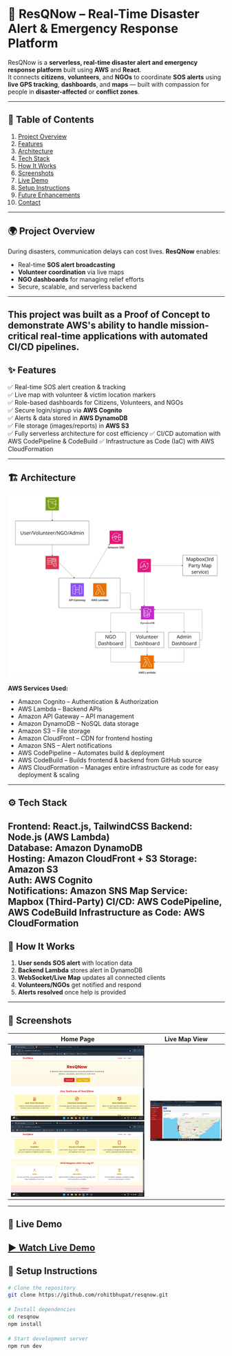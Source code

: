 # 🚨 ResQNow – Real-Time Disaster Alert & Emergency Response Platform

ResQNow is a **serverless, real-time disaster alert and emergency response platform** built using **AWS** and **React**.  
It connects **citizens**, **volunteers**, and **NGOs** to coordinate **SOS alerts** using **live GPS tracking**, **dashboards**, and **maps** — built with compassion for people in **disaster-affected** or **conflict zones**.

---

## 📌 Table of Contents
1. [Project Overview](#-project-overview)
2. [Features](#-features)
3. [Architecture](#-architecture)
4. [Tech Stack](#-tech-stack)
5. [How It Works](#-how-it-works)
6. [Screenshots](#-screenshots)
7. [Live Demo](#-live-demo)
8. [Setup Instructions](#-setup-instructions)
9. [Future Enhancements](#-future-enhancements)
10. [Contact](#-contact)

---

## 🌍 Project Overview
During disasters, communication delays can cost lives. **ResQNow** enables:
- Real-time **SOS alert broadcasting**
- **Volunteer coordination** via live maps
- **NGO dashboards** for managing relief efforts
- Secure, scalable, and serverless backend

---
This project was built as a Proof of Concept to demonstrate AWS's ability to handle mission-critical real-time applications with automated CI/CD pipelines.
---

## ✨ Features
✅ Real-time SOS alert creation & tracking  
✅ Live map with volunteer & victim location markers  
✅ Role-based dashboards for Citizens, Volunteers, and NGOs  
✅ Secure login/signup via **AWS Cognito**  
✅ Alerts & data stored in **AWS DynamoDB**  
✅ File storage (images/reports) in **AWS S3**  
✅ Fully serverless architecture for cost efficiency
✅ CI/CD automation with AWS CodePipeline & CodeBuild
✅ Infrastructure as Code (IaC) with AWS CloudFormation

---

## 🏗 Architecture

![Architecture Diagram](./src/assets/architecture.png)  

**AWS Services Used:**
- Amazon Cognito – Authentication & Authorization
- AWS Lambda – Backend APIs
- Amazon API Gateway – API management
- Amazon DynamoDB – NoSQL data storage
- Amazon S3 – File storage
- Amazon CloudFront – CDN for frontend hosting
- Amazon SNS – Alert notifications
- AWS CodePipeline – Automates build & deployment
- AWS CodeBuild – Builds frontend & backend from GitHub source
- AWS CloudFormation – Manages entire infrastructure as code for easy deployment & scaling

---

## ⚙ Tech Stack
**Frontend:** React.js, TailwindCSS
**Backend:** Node.js (AWS Lambda)  
**Database:** Amazon DynamoDB  
**Hosting:** Amazon CloudFront + S3
**Storage:** Amazon S3  
**Auth:** AWS Cognito  
**Notifications:** Amazon SNS
**Map Service:** Mapbox (Third-Party)
**CI/CD:** AWS CodePipeline, AWS CodeBuild
**Infrastructure as Code:** AWS CloudFormation
---

## 🔄 How It Works
1. **User sends SOS alert** with location data
2. **Backend Lambda** stores alert in DynamoDB
3. **WebSocket/Live Map** updates all connected clients
4. **Volunteers/NGOs** get notified and respond
5. **Alerts resolved** once help is provided

---

## 📸 Screenshots

| Home Page | Live Map View |
|-----------|---------------|
| ![Home Screenshot 1](./src/assets/Home.png) ![Home Screenshot 2](./src/assets/Home2.png) | ![Map Screenshot 1](./src/assets/Map.png) | ![Map Screenshot 2](./src/assets/Map2.png)


---

## 🎥 Live Demo
[▶ Watch Live Demo](https://dx6y4f94wre1x.cloudfront.net/)  
---

## 🚀 Setup Instructions
```bash
# Clone the repository
git clone https://github.com/rohitbhupat/resqnow.git

# Install dependencies
cd resqnow
npm install

# Start development server
npm run dev